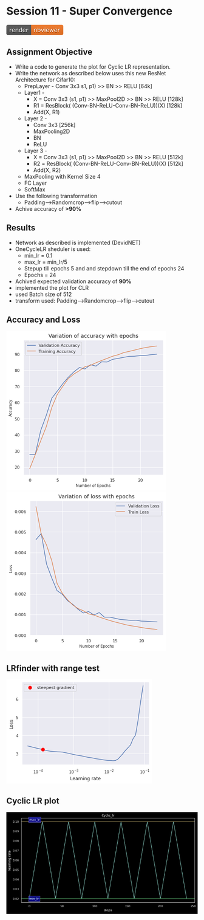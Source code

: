 # Session 11 - Super Convergence
[![Open Jupyter Notebook](images/nbviewer_badge.png)](https://github.com/millermuttu/TSAI-EVA5/blob/master/week11/EVA5_session_11.ipynb)

## Assignment Objective
- Write a code to generate the plot for Cyclic LR representation.
- Write the network as described below
  uses this new ResNet Architecture for Cifar10:
  * PrepLayer - Conv 3x3 s1, p1) >> BN >> RELU [64k]
  * Layer1 -
    - X = Conv 3x3 (s1, p1) >> MaxPool2D >> BN >> RELU [128k]
    - R1 = ResBlock( (Conv-BN-ReLU-Conv-BN-ReLU))(X) [128k] 
    - Add(X, R1)
  * Layer 2 -
    - Conv 3x3 [256k]
    - MaxPooling2D
    - BN
    - ReLU
  * Layer 3 -
    - X = Conv 3x3 (s1, p1) >> MaxPool2D >> BN >> RELU [512k]
    - R2 = ResBlock( (Conv-BN-ReLU-Conv-BN-ReLU))(X) [512k]
    - Add(X, R2)
  * MaxPooling with Kernel Size 4
  * FC Layer 
  * SoftMax
 - Use the following transformation
    * Padding-->Randomcrop-->flip-->cutout
 - Achive accuracy of **>90%**

## Results
 * Network as described is implemented (DevidNET)
 * OneCycleLR sheduler is used:
   - min_lr = 0.1
   - max_lr = min_lr/5
   - Stepup till epochs 5 and and stepdown till the end of epochs 24
   - Epochs = 24
 * Achived expected validation accuracy of **90%**
 * implemented the plot for CLR
 * used Batch size of 512
 * transform used: Padding-->Randomcrop-->flip-->cutout

## Accuracy and Loss
![i](images/acc.png) ![i2](images/loss.png)

## LRfinder with range test
![img3](images/lrf.png)

## Cyclic LR plot
![img5](images/clr.png)
